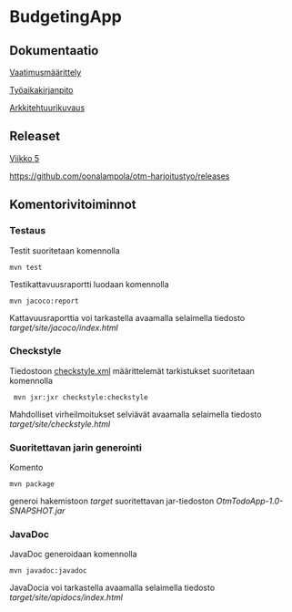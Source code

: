 
<h1>BudgetingApp</h1>


<h2>Dokumentaatio</h2>

[Vaatimusmäärittely](https://github.com/oonalampola/otm-harjoitustyo/blob/master/dokumentointi/vaatimusmaarittely.md)

[Työaikakirjanpito](https://github.com/oonalampola/otm-harjoitustyo/blob/master/dokumentointi/tyoaikakirjanpito.md)

[Arkkitehtuurikuvaus](https://github.com/oonalampola/otm-harjoitustyo/blob/master/dokumentointi/arkkitehtuuri.md)

<h2>Releaset</h2>

[Viikko 5](https://github.com/oonalampola/otm-harjoitustyo/releases)

https://github.com/oonalampola/otm-harjoitustyo/releases
<h2>Komentorivitoiminnot</h2>

<h3>Testaus</h3>

Testit suoritetaan komennolla

```
mvn test
```

Testikattavuusraportti luodaan komennolla

```
mvn jacoco:report
```

Kattavuusraporttia voi tarkastella avaamalla selaimella tiedosto _target/site/jacoco/index.html_

<h3>Checkstyle</h3>

Tiedostoon [checkstyle.xml](https://github.com/mluukkai/OtmTodoApp/blob/master/checkstyle.xml) määrittelemät tarkistukset suoritetaan komennolla

```
 mvn jxr:jxr checkstyle:checkstyle
```

Mahdolliset virheilmoitukset selviävät avaamalla selaimella tiedosto _target/site/checkstyle.html_

### Suoritettavan jarin generointi

Komento

```
mvn package
```

generoi hakemistoon _target_ suoritettavan jar-tiedoston _OtmTodoApp-1.0-SNAPSHOT.jar_

### JavaDoc

JavaDoc generoidaan komennolla

```
mvn javadoc:javadoc
```

JavaDocia voi tarkastella avaamalla selaimella tiedosto _target/site/apidocs/index.html_
